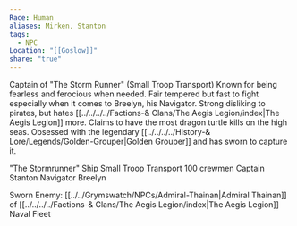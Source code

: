 ```yaml
---
Race: Human
aliases: Mirken, Stanton
tags:
  - NPC
Location: "[[Goslow]]"
share: "true"
---
```


Captain of "The Storm Runner" (Small Troop Transport)
Known for being fearless and ferocious when needed.
Fair tempered but fast to fight especially when it comes to Breelyn, his Navigator.
Strong disliking to pirates, but hates [[../../../../Factions-& Clans/The Aegis Legion/index|The Aegis Legion]] more.
Claims to have the most dragon turtle kills on the high seas.
Obsessed with the legendary [[../../../../History-& Lore/Legends/Golden-Grouper|Golden Grouper]] and has sworn to capture it.


"The Stormrunner" Ship
Small Troop Transport
100 crewmen
Captain Stanton
Navigator Breelyn


Sworn Enemy:
[[../../Grymswatch/NPCs/Admiral-Thainan|Admiral Thainan]] of [[../../../../Factions-& Clans/The Aegis Legion/index|The Aegis Legion]] Naval Fleet